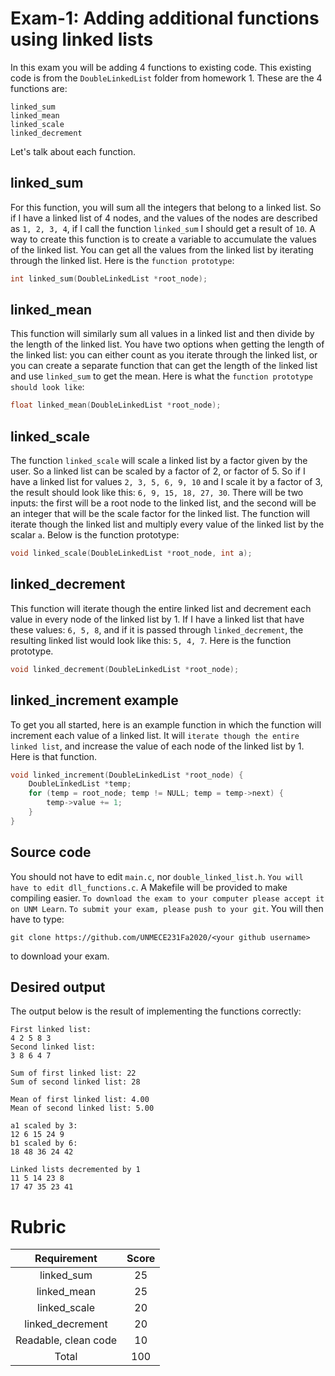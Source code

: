 # Exam-1: Adding additional functions using linked lists

In this exam you will be adding 4 functions to existing code. This existing code is from the `DoubleLinkedList` folder from homework 1. These are the 4 functions are:
    
    linked_sum
    linked_mean
    linked_scale
    linked_decrement

Let's talk about each function.

## linked_sum

For this function, you will sum all the integers that belong to a linked list. So if I have a linked list of 4 nodes, and the values of the nodes are described as `1, 2, 3, 4`, if I call the function `linked_sum` I should get a result of `10`. A way to create this function is to create a variable to accumulate the values of the linked list. You can get all the values from the linked list by iterating through the linked list. Here is the `function prototype`:
```cpp
int linked_sum(DoubleLinkedList *root_node);
```
## linked_mean

This function will similarly sum all values in a linked list and then divide by the length of the linked list. You have two options when getting the length of the linked list: you can either count as you iterate through the linked list, or you can create a separate function that can get the length of the linked list and use `linked_sum` to get the mean. Here is what the `function prototype should look like`:
```cpp
float linked_mean(DoubleLinkedList *root_node);
```
## linked_scale

The function `linked_scale` will scale a linked list by a factor given by the user. So a linked list can be scaled by a factor of 2, or factor of 5. So if I have a linked list for values `2, 3, 5, 6, 9, 10` and I scale it by a factor of 3, the result should look like this: `6, 9, 15, 18, 27, 30`. There will be two inputs: the first will be a root node to the linked list, and the second will be an integer that will be the scale factor for the linked list. The function will iterate though the linked list and multiply every value of the linked list by the scalar `a`. Below is the function prototype:
```cpp
void linked_scale(DoubleLinkedList *root_node, int a);
```
## linked_decrement

This function will iterate though the entire linked list and decrement each value in every node of the linked list by 1. If I have a linked list that have these values: `6, 5, 8`, and if it is passed through `linked_decrement`, the resulting linked list would look like this: `5, 4, 7`. Here is the function prototype.
```cpp
void linked_decrement(DoubleLinkedList *root_node);
```
## linked_increment example

To get you all started, here is an example function in which the function will increment each value of a linked list. It will `iterate though the entire linked list`, and increase the value of each node of the linked list by 1. Here is that function.

```cpp
void linked_increment(DoubleLinkedList *root_node) {
    DoubleLinkedList *temp;
    for (temp = root_node; temp != NULL; temp = temp->next) {
        temp->value += 1;
    }
}
```

## Source code

You should not have to edit `main.c`, nor `double_linked_list.h`. `You will have to edit dll_functions.c`. A Makefile will be provided to make compiling easier. `To download the exam to your computer please accept it on UNM Learn`. `To submit your exam, please push to your git`. You will then have to type:

    git clone https://github.com/UNMECE231Fa2020/<your github username>
    
to download your exam.

## Desired output

The output below is the result of implementing the functions correctly:

```
First linked list:
4 2 5 8 3 
Second linked list:
3 8 6 4 7 

Sum of first linked list: 22
Sum of second linked list: 28

Mean of first linked list: 4.00
Mean of second linked list: 5.00

a1 scaled by 3:
12 6 15 24 9 
b1 scaled by 6:
18 48 36 24 42 

Linked lists decremented by 1
11 5 14 23 8 
17 47 35 23 41
```

# Rubric

|Requirement          |Score  |
| :---:               | :---: |
|linked_sum           |25     |
|linked_mean          |25     |
|linked_scale         |20     |
|linked_decrement     |20     |
|Readable, clean code |10     |
|Total                |100    |
